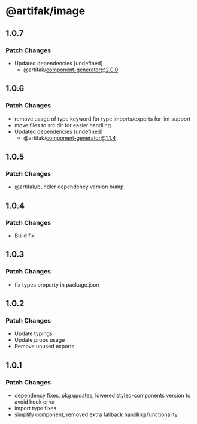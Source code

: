 # @artifak/image

## 1.0.7

### Patch Changes

- Updated dependencies [undefined]
  - @artifak/component-generator@2.0.0

## 1.0.6

### Patch Changes

- remove usage of type keyword for type imports/exports for lint support
- move files to src dir for easier handling
- Updated dependencies [undefined]
  - @artifak/component-generator@1.1.4

## 1.0.5

### Patch Changes

- @artifak/bundler dependency version bump

## 1.0.4

### Patch Changes

- Build fix

## 1.0.3

### Patch Changes

- fix types property in package.json

## 1.0.2

### Patch Changes

- Update typings
- Update props usage
- Remove unused exports

## 1.0.1

### Patch Changes

- dependency fixes, pkg updates, lowered styled-components version to avoid hook error
- import type fixes
- simplify component, removed extra fallback handling functionality
